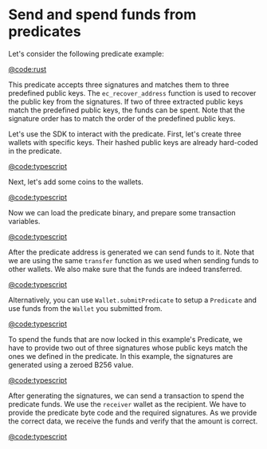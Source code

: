 # Send and spend funds from predicates

Let's consider the following predicate example:

[@code:rust](./packages/fuel-gauge/test-projects/predicate-triple-sig/src/main.sw#typedoc:Predicate-triple)

This predicate accepts three signatures and matches them to three predefined public keys. The `ec_recover_address` function is used to recover the public key from the signatures. If two of three extracted public keys match the predefined public keys, the funds can be spent. Note that the signature order has to match the order of the predefined public keys.

Let's use the SDK to interact with the predicate. First, let's create three wallets with specific keys. Their hashed public keys are already hard-coded in the predicate.

[@code:typescript](./packages/fuel-gauge/src/doc-examples.test.ts#typedoc:Predicate-triple-wallets)

Next, let's add some coins to the wallets.

[@code:typescript](./packages/fuel-gauge/src/doc-examples.test.ts#typedoc:Predicate-triple-seed)

Now we can load the predicate binary, and prepare some transaction variables.

[@code:typescript](./packages/fuel-gauge/src/doc-examples.test.ts#typedoc:Predicate-triple)

After the predicate address is generated we can send funds to it. Note that we are using the same `transfer` function as we used when sending funds to other wallets. We also make sure that the funds are indeed transferred.

[@code:typescript](./packages/fuel-gauge/src/doc-examples.test.ts#typedoc:Predicate-triple-transfer)

Alternatively, you can use `Wallet.submitPredicate` to setup a `Predicate` and use funds from the `Wallet` you submitted from.

[@code:typescript](./packages/fuel-gauge/src/doc-examples.test.ts#typedoc:Predicate-triple-submit)

To spend the funds that are now locked in this example's Predicate, we have to provide two out of three signatures whose public keys match the ones we defined in the predicate. In this example, the signatures are generated using a zeroed B256 value.

[@code:typescript](./packages/fuel-gauge/src/doc-examples.test.ts#typedoc:Predicate-triple-sign)

After generating the signatures, we can send a transaction to spend the predicate funds. We use the `receiver` wallet as the recipient. We have to provide the predicate byte code and the required signatures. As we provide the correct data, we receive the funds and verify that the amount is correct.

[@code:typescript](./packages/fuel-gauge/src/doc-examples.test.ts#typedoc:Predicate-triple-spend)
